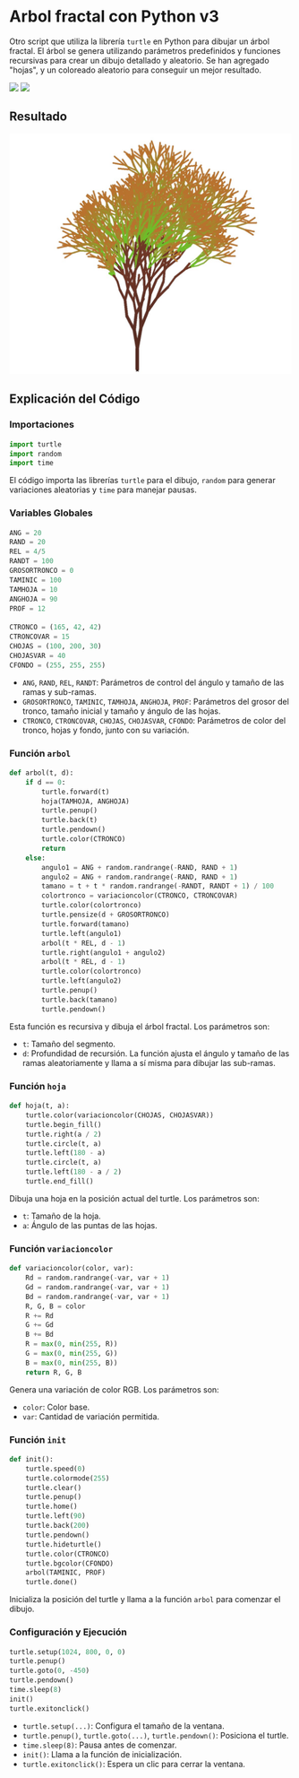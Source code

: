 # Arbol fractal con Python v3

Otro script que utiliza la librería `turtle` en Python para dibujar un árbol fractal. El árbol se genera utilizando parámetros predefinidos y funciones recursivas para crear un dibujo detallado y aleatorio.
Se han agregado "hojas", y un coloreado aleatorio para conseguir un mejor resultado.

<span><img src="https://img.shields.io/badge/Python-FFD43B?style=for-the-badge&logo=python&logoColor=blue"/></span>
<span><img src="https://img.shields.io/badge/VSCode-0078D4?style=for-the-badge&logo=visual%20studio%20code&logoColor=white"/></span>

## Resultado
<img src="https://github.com/VintaBytes/Arbol-fractal-con-Python-v2/blob/main/lsystem-21.jpeg?raw=true" width="640px">

## Explicación del Código

### Importaciones
```python
import turtle
import random
import time
```
El código importa las librerías `turtle` para el dibujo, `random` para generar variaciones aleatorias y `time` para manejar pausas.

### Variables Globales
```python
ANG = 20
RAND = 20
REL = 4/5
RANDT = 100
GROSORTRONCO = 0
TAMINIC = 100
TAMHOJA = 10
ANGHOJA = 90
PROF = 12

CTRONCO = (165, 42, 42)
CTRONCOVAR = 15
CHOJAS = (100, 200, 30)
CHOJASVAR = 40
CFONDO = (255, 255, 255)
```
- `ANG`, `RAND`, `REL`, `RANDT`: Parámetros de control del ángulo y tamaño de las ramas y sub-ramas.
- `GROSORTRONCO`, `TAMINIC`, `TAMHOJA`, `ANGHOJA`, `PROF`: Parámetros del grosor del tronco, tamaño inicial y tamaño y ángulo de las hojas.
- `CTRONCO`, `CTRONCOVAR`, `CHOJAS`, `CHOJASVAR`, `CFONDO`: Parámetros de color del tronco, hojas y fondo, junto con su variación.

### Función `arbol`
```python
def arbol(t, d):
    if d == 0:
        turtle.forward(t)
        hoja(TAMHOJA, ANGHOJA)
        turtle.penup()
        turtle.back(t)
        turtle.pendown()
        turtle.color(CTRONCO)
        return
    else:
        angulo1 = ANG + random.randrange(-RAND, RAND + 1)
        angulo2 = ANG + random.randrange(-RAND, RAND + 1)
        tamano = t + t * random.randrange(-RANDT, RANDT + 1) / 100
        colortronco = variacioncolor(CTRONCO, CTRONCOVAR)
        turtle.color(colortronco)
        turtle.pensize(d + GROSORTRONCO)
        turtle.forward(tamano)
        turtle.left(angulo1)
        arbol(t * REL, d - 1)
        turtle.right(angulo1 + angulo2)
        arbol(t * REL, d - 1)
        turtle.color(colortronco)
        turtle.left(angulo2)
        turtle.penup()
        turtle.back(tamano)
        turtle.pendown()
```
Esta función es recursiva y dibuja el árbol fractal. Los parámetros son:
- `t`: Tamaño del segmento.
- `d`: Profundidad de recursión.
La función ajusta el ángulo y tamaño de las ramas aleatoriamente y llama a sí misma para dibujar las sub-ramas.

### Función `hoja`
```python
def hoja(t, a):
    turtle.color(variacioncolor(CHOJAS, CHOJASVAR))
    turtle.begin_fill()
    turtle.right(a / 2)
    turtle.circle(t, a)
    turtle.left(180 - a)
    turtle.circle(t, a)
    turtle.left(180 - a / 2)
    turtle.end_fill()
```
Dibuja una hoja en la posición actual del turtle. Los parámetros son:
- `t`: Tamaño de la hoja.
- `a`: Ángulo de las puntas de las hojas.

### Función `variacioncolor`
```python
def variacioncolor(color, var):
    Rd = random.randrange(-var, var + 1)
    Gd = random.randrange(-var, var + 1)
    Bd = random.randrange(-var, var + 1)
    R, G, B = color
    R += Rd
    G += Gd
    B += Bd
    R = max(0, min(255, R))
    G = max(0, min(255, G))
    B = max(0, min(255, B))
    return R, G, B
```
Genera una variación de color RGB. Los parámetros son:
- `color`: Color base.
- `var`: Cantidad de variación permitida.

### Función `init`
```python
def init():
    turtle.speed(0)
    turtle.colormode(255)
    turtle.clear()
    turtle.penup()
    turtle.home()
    turtle.left(90)
    turtle.back(200)
    turtle.pendown()
    turtle.hideturtle()
    turtle.color(CTRONCO)
    turtle.bgcolor(CFONDO)
    arbol(TAMINIC, PROF)
    turtle.done()
```
Inicializa la posición del turtle y llama a la función `arbol` para comenzar el dibujo.

### Configuración y Ejecución
```python
turtle.setup(1024, 800, 0, 0)
turtle.penup()
turtle.goto(0, -450)
turtle.pendown()
time.sleep(8)
init()
turtle.exitonclick()
```
- `turtle.setup(...)`: Configura el tamaño de la ventana.
- `turtle.penup()`, `turtle.goto(...)`, `turtle.pendown()`: Posiciona el turtle.
- `time.sleep(8)`: Pausa antes de comenzar.
- `init()`: Llama a la función de inicialización.
- `turtle.exitonclick()`: Espera un clic para cerrar la ventana.
